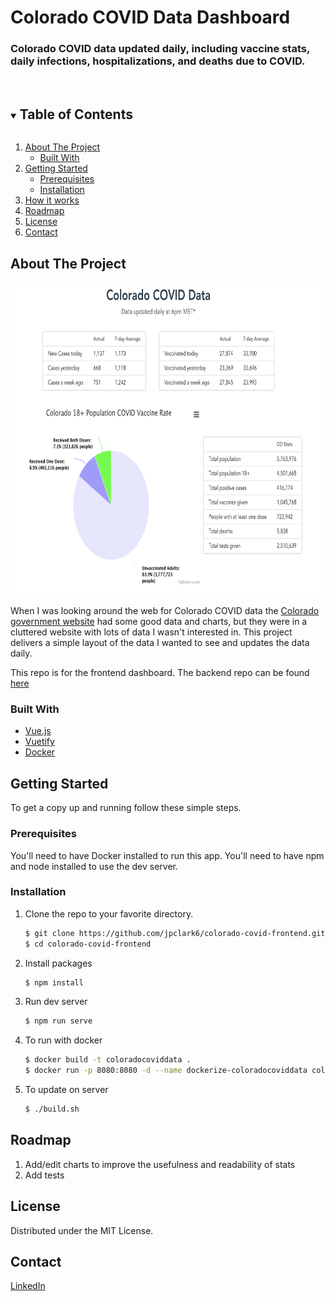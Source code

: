 # Colorado COVID Data Dashboard

### Colorado COVID data updated daily, including vaccine stats, daily infections, hospitalizations, and deaths due to COVID.


<br>
<details open="open">
  <summary><h2 style="display: inline-block">Table of Contents</h2></summary>
  <ol>
    <li>
      <a href="#about-the-project">About The Project</a>
      <ul>
        <li><a href="#built-with">Built With</a></li>
      </ul>
    </li>
    <li>
      <a href="#getting-started">Getting Started</a>
      <ul>
        <li><a href="#prerequisites">Prerequisites</a></li>
        <li><a href="#installation">Installation</a></li>
      </ul>
    </li>
    <li><a href="#how-it-works">How it works</a></li>
    <li><a href="#roadmap">Roadmap</a></li>
    <li><a href="#license">License</a></li>
    <li><a href="#contact">Contact</a></li>
  </ol>
</details>


## About The Project

[<img src="https://github.com/jpclark6/colorado-covid-tracker/blob/master/images/dashboard.png" height="500px"/>](https://coloradocoviddata.com)

When I was looking around the web for Colorado COVID data the [Colorado government website](https://covid19.colorado.gov/data) had some good data and charts, but they were in a cluttered website with lots of data I wasn't interested in. This project delivers a simple layout of the data I wanted to see and updates the data daily. 

This repo is for the frontend dashboard. The backend repo can be found [here](https://github.com/jpclark6/colorado-covid-tracker)


### Built With

* [Vue.js](https://vuejs.org/)
* [Vuetify](https://vuetifyjs.com/)
* [Docker](https://www.docker.com/)

## Getting Started

To get a copy up and running follow these simple steps.

### Prerequisites

You'll need to have Docker installed to run this app. You'll need to have npm and node installed to use the dev server.

### Installation

1. Clone the repo to your favorite directory.
    ```sh
    $ git clone https://github.com/jpclark6/colorado-covid-frontend.git
    $ cd colorado-covid-frontend
    ```

2. Install packages
    ```sh
    $ npm install
    ```

3. Run dev server
    ```sh
    $ npm run serve
    ```

4. To run with docker
    ```sh
    $ docker build -t coloradocoviddata .
    $ docker run -p 8080:8080 -d --name dockerize-coloradocoviddata coloradocoviddata
    ```

5. To update on server
    ```sh
    $ ./build.sh
    ```


## Roadmap

1. Add/edit charts to improve the usefulness and readability of stats
1. Add tests

## License

Distributed under the MIT License.


## Contact

[LinkedIn](https://linkedin.com/in/jpclark6)

